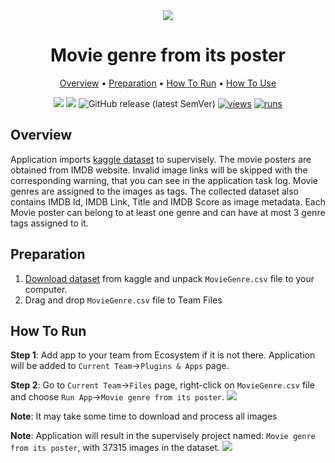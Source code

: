 <div align="center" markdown>

<img src="https://i.imgur.com/FVJg3fp.png"/>

# Movie genre from its poster

<p align="center">
  <a href="#Overview">Overview</a> •
  <a href="#Preparation">Preparation</a> •
  <a href="#How-To-Run">How To Run</a> •
  <a href="#How-To-Use">How To Use</a>
</p>

[![](https://img.shields.io/badge/supervisely-ecosystem-brightgreen)](https://ecosystem.supervise.ly/apps/import-movie-genre-from-its-poster)
[![](https://img.shields.io/badge/slack-chat-green.svg?logo=slack)](https://supervise.ly/slack)
![GitHub release (latest SemVer)](https://img.shields.io/github/v/release/supervisely-ecosystem/import-movie-genre-from-its-poster)
[![views](https://app.supervise.ly/img/badges/views/supervisely-ecosystem/import-movie-genre-from-its-poster)](https://supervise.ly)
[![runs](https://app.supervise.ly/img/badges/runs/supervisely-ecosystem/import-movie-genre-from-its-poster)](https://supervise.ly)

</div>

## Overview

Application imports [kaggle dataset](https://www.kaggle.com/neha1703/movie-genre-from-its-poster) to supervisely. The movie posters are obtained from IMDB website. Invalid image links will be skipped with the corresponding warning, that you can see in the application task log. Movie genres are assigned to the images as tags. The collected dataset also contains IMDB Id, IMDB Link, Title and IMDB Score as image metadata. Each Movie poster can belong to at least one genre and can have at most 3 genre tags assigned to it.


## Preparation

1. [Download dataset](https://www.kaggle.com/neha1703/movie-genre-from-its-poster) from kaggle and unpack `MovieGenre.csv` file to your computer.
2. Drag and drop `MovieGenre.csv` file to Team Files


## How To Run 
**Step 1**: Add app to your team from Ecosystem if it is not there. Application will be added to `Current Team`->`Plugins & Apps` page.

**Step 2**: Go to `Current Team`->`Files` page, right-click on `MovieGenre.csv` file and choose `Run App`->`Movie genre from its poster`.
<img src="https://i.imgur.com/62iFCGw.png"/> 

**Note**: It may take some time to download and process all images

**Note**: Application will result in the supervisely project named: `Movie genre from its poster`, with 37315 images in the dataset.
<img src="https://i.imgur.com/Fyz1sbR.png"/>

